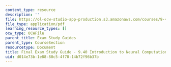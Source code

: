 ```yaml
---
content_type: resource
description: ''
file: https://ol-ocw-studio-app-production.s3.amazonaws.com/courses/9-40-introduction-to-neural-computation-spring-2018/d014e73b1e8880c54f7014b72f96b37b_MIT9_40S18_Final_StudyGuide.pdf
file_type: application/pdf
learning_resource_types: []
ocw_type: OCWFile
parent_title: Exam Study Guides
parent_type: CourseSection
resourcetype: Document
title: Final Exam Study Guide - 9.40 Introduction to Neural Computation
uid: d014e73b-1e88-80c5-4f70-14b72f96b37b
---
```


